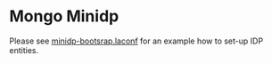 ﻿# Mongo Minidp

Please see [minidp-bootsrap.laconf](minidp-bootsrap.laconf) for an example how to set-up IDP entities.